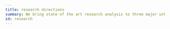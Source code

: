 ```yaml
---
title: research directions 
summary: We bring state of the art research analysis to three major urban-related areas
id: research
---
```

